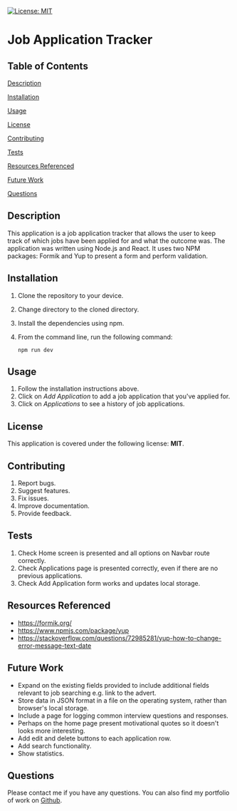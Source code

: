 [![License: MIT](https://img.shields.io/badge/License-MIT-yellow.svg)](https://opensource.org/licenses/MIT)

# Job Application Tracker

## Table of Contents

[Description](#description)

[Installation](#installation)

[Usage](#usage)

[License](#license)

[Contributing](#contributing)

[Tests](#tests)

[Resources Referenced](#resources-referenced)

[Future Work](#future-work)

[Questions](#questions)

## Description

This application is a job application tracker that allows the user to keep track of which jobs have been applied for and what the outcome was. The application was written using Node.js and React. It uses two NPM packages: Formik and Yup to present a form and perform validation.

## Installation

1. Clone the repository to your device.
2. Change directory to the cloned directory.
3. Install the dependencies using npm.
4. From the command line, run the following command:

    ```console
    npm run dev
    ```

## Usage

1. Follow the installation instructions above.
2. Click on _Add Application_ to add a job application that you've applied for.
3. Click on _Applications_ to see a history of job applications.

## License

This application is covered under the following license: **MIT**.

## Contributing

1. Report bugs.
2. Suggest features.
3. Fix issues.
4. Improve documentation.
5. Provide feedback.

## Tests

1. Check Home screen is presented and all options on Navbar route correctly.
2. Check Applications page is presented correctly, even if there are no previous applications.
3. Check Add Application form works and updates local storage.

## Resources Referenced

- https://formik.org/
- https://www.npmjs.com/package/yup
- https://stackoverflow.com/questions/72985281/yup-how-to-change-error-message-text-date

## Future Work

- Expand on the existing fields provided to include additional fields relevant to job searching e.g. link to the advert.
- Store data in JSON format in a file on the operating system, rather than browser's local storage.
- Include a page for logging common interview questions and responses.
- Perhaps on the home page present motivational quotes so it doesn't looks more interesting.
- Add edit and delete buttons to each application row.
- Add search functionality.
- Show statistics.

## Questions

Please contact me if you have any questions. You can also find my portfolio of work on [Github](https://github.com/046159).